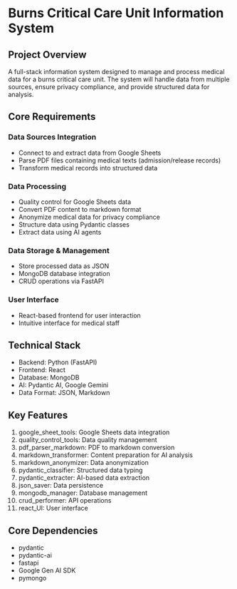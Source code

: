 # Burns Critical Care Unit Information System

## Project Overview
A full-stack information system designed to manage and process medical data for a burns critical care unit. The system will handle data from multiple sources, ensure privacy compliance, and provide structured data for analysis.

## Core Requirements

### Data Sources Integration
- Connect to and extract data from Google Sheets
- Parse PDF files containing medical texts (admission/release records)
- Transform medical records into structured data

### Data Processing
- Quality control for Google Sheets data
- Convert PDF content to markdown format
- Anonymize medical data for privacy compliance
- Structure data using Pydantic classes
- Extract data using AI agents

### Data Storage & Management
- Store processed data as JSON
- MongoDB database integration
- CRUD operations via FastAPI

### User Interface
- React-based frontend for user interaction
- Intuitive interface for medical staff

## Technical Stack
- Backend: Python (FastAPI)
- Frontend: React
- Database: MongoDB
- AI: Pydantic AI, Google Gemini
- Data Format: JSON, Markdown

## Key Features
1. google_sheet_tools: Google Sheets data integration
2. quality_control_tools: Data quality management
3. pdf_parser_markdown: PDF to markdown conversion
4. markdown_transformer: Content preparation for AI analysis
5. markdown_anonymizer: Data anonymization
6. pydantic_classifier: Structured data typing
7. pydantic_extracter: AI-based data extraction
8. json_saver: Data persistence
9. mongodb_manager: Database management
10. crud_performer: API operations
11. react_UI: User interface

## Core Dependencies
- pydantic
- pydantic-ai
- fastapi
- Google Gen AI SDK
- pymongo

